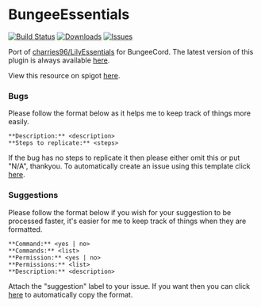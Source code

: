 BungeeEssentials
================

[![Build Status](http://ci.cubexmc.net/job/BungeeEssentials/badge/icon)](http://ci.cubexmc.net/job/BungeeEssentials/)
[![Downloads](https://img.shields.io/github/downloads/PantherMan594/BungeeEssentials/latest/total.svg)](https://github.com/PantherMan594/BungeeEssentials/releases/latest)
[![Issues](https://img.shields.io/github/issues/PantherMan594/BungeeEssentials.svg)](https://github.com/PantherMan594/BungeeEssentials/issues)

Port of [charries96/LilyEssentials](https://github.com/charries96/LilyEssentials) for BungeeCord. The latest version of this plugin is always available [here](https://drone.io/github.com/charries96/BungeeEssentials/files).

View this resource on spigot [here](http://www.spigotmc.org/resources/bungeeessentials.1488/).

### Bugs

Please follow the format below as it helps me to keep track of things more easily. 

```
**Description:** <description>
**Steps to replicate:** <steps>
```

If the bug has no steps to replicate it then please either omit this or put "N/A", thankyou.
To automatically create an issue using this template click [here][bugs].

### Suggestions

Please follow the format below if you wish for your suggestion to be processed faster, it's easier for me to keep track of things when they are formatted.

```
**Command:** <yes | no>
**Commands:** <list>
**Permission:** <yes | no>
**Permissions:** <list>
**Description:** <description>
```

Attach the "suggestion" label to your issue. If you want then you can click [here][suggestion] to automatically copy the format. 


[suggestion]: https://github.com/PantherMan594/BungeeEssentials/issues/new?title=My%20Awesome%20Suggestion&body=**Command%3A**%20%3Cyes%20%7C%20no%3E%0A**Commands%3A**%20%3Clist%3E%0A**Permission%3A**%20%3Cyes%20%7C%20no%3E%0A**Permissions%3A**%20%3Clist%3E%0A**Description%3A**%20%3Cdescription%3E%0A%0APlease%20try%20to%20follow%20the%20format%20displayed%20here%3A%20https%3A%2F%2Fgithub.com%2FAlbioncode%2FBungeeEssentials%2Fblob%2Fmaster%2FREADME.md&labels=suggestion
[bugs]: https://github.com/PantherMan594/BungeeEssentials/issues/new?title=My%20Bug%20Report&body=**Description%3A**%20%3Cdescription%3E%0A**Steps%20to%20replicate%3A**%20%3Csteps%3E%0A%0APlease%20try%20to%20follow%20the%20format%20displayed%20here%3A%20https%3A%2F%2Fgithub.com%2FAlbioncode%2FBungeeEssentials%2Fblob%2Fmaster%2FREADME.md&labels=bug
